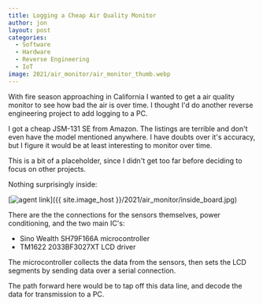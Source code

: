 ```yaml
---
title: Logging a Cheap Air Quality Monitor
author: jon
layout: post
categories:
  - Software
  - Hardware
  - Reverse Engineering
  - IoT
image: 2021/air_monitor/air_monitor_thumb.webp
---
```


With fire season approaching in California I wanted to get a air quality monitor to see how bad the air is over time. I thought I'd do another reverse engineering project to add logging to a PC.

I got a cheap JSM-131 SE from Amazon. The listings are terrible and don't even have the model mentioned anywhere. I have doubts over it's accuracy, but I figure it would be at least interesting to monitor over time.

This is a bit of a placeholder, since I didn't get too far before deciding to focus on other projects.

Nothing surprisingly inside:

[<img class="center" src="{{ site.image_host }}/2021/air_monitor/inside_board_thumb.webp" alt="agent link">]({{ site.image_host }}/2021/air_monitor/inside_board.jpg)

There are the the connections for the sensors themselves, power conditioning, and the two main IC's:

 * Sino Wealth SH79F166A microcontroller
 * TM1622 2033BF3027XT LCD driver

 The microcontroller collects the data from the sensors, then sets the LCD segments by sending data over a serial connection.

 The path forward here would be to tap off this data line, and decode the data for transmission to a PC.
